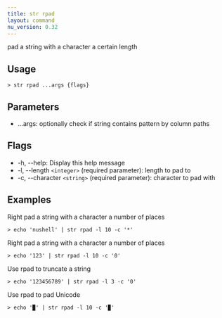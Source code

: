 ```yaml
---
title: str rpad
layout: command
nu_version: 0.32
---
```


pad a string with a character a certain length

## Usage

```shell
> str rpad ...args {flags}
```

## Parameters

- ...args: optionally check if string contains pattern by column paths

## Flags

- -h, --help: Display this help message
- -l, --length `<integer>` (required parameter): length to pad to
- -c, --character `<string>` (required parameter): character to pad with

## Examples

Right pad a string with a character a number of places

```shell
> echo 'nushell' | str rpad -l 10 -c '*'
```

Right pad a string with a character a number of places

```shell
> echo '123' | str rpad -l 10 -c '0'
```

Use rpad to truncate a string

```shell
> echo '123456789' | str rpad -l 3 -c '0'
```

Use rpad to pad Unicode

```shell
> echo '▉' | str rpad -l 10 -c '▉'
```
